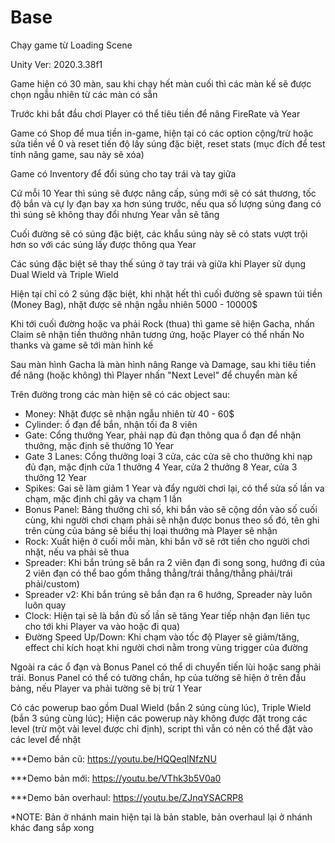 # Base
Chạy game từ Loading Scene

Unity Ver: 2020.3.38f1

Game hiện có 30 màn, sau khi chạy hết màn cuối thì các màn kế sẽ được chọn ngẫu nhiên từ các màn có sẵn

Trước khi bắt đầu chơi Player có thể tiêu tiền để nâng FireRate và Year

Game có Shop để mua tiền in-game, hiện tại có các option cộng/trừ hoặc sửa tiền về 0 và reset tiến độ lấy súng đặc biệt, reset stats (mục đích để test tính năng game, sau này sẽ xóa)

Game có Inventory để đổi súng cho tay trái và tay giữa

Cứ mỗi 10 Year thì súng sẽ được nâng cấp, súng mới sẽ có sát thương, tốc độ bắn và cự ly đạn bay xa hơn súng trước, nếu qua số lượng súng đang có thì súng sẽ không thay đổi nhưng Year vẫn sẽ tăng

Cuối đường sẽ có súng đặc biệt, các khẩu súng này sẽ có stats vượt trội hơn so với các súng lấy được thông qua Year

Các súng đặc biệt sẽ thay thế súng ở tay trái và giữa khi Player sử dụng Dual Wield và Triple Wield

Hiện tại chỉ có 2 súng đặc biệt, khi nhặt hết thì cuối đường sẽ spawn túi tiền (Money Bag), nhặt được sẽ nhận ngẫu nhiên 5000 - 10000$

Khi tới cuối đường hoặc va phải Rock (thua) thì game sẽ hiện Gacha, nhấn Claim sẽ nhận tiền thưởng nhân tương ứng, hoặc Player có thể nhấn No thanks và game sẽ tới màn hình kế

Sau màn hình Gacha là màn hình nâng Range và Damage, sau khi tiêu tiền để nâng (hoặc không) thì Player nhấn "Next Level" để chuyển màn kế

Trên đường trong các màn hiện sẽ có các object sau:
- Money: Nhặt được sẽ nhận ngẫu nhiên từ 40 - 60$
- Cylinder: ổ đạn để bắn, nhận tối đa 8 viên
- Gate: Cổng thưởng Year, phải nạp đủ đạn thông qua ổ đạn để nhận thưởng, mặc định sẽ thưởng 10 Year
- Gate 3 Lanes: Cổng thưởng loại 3 cửa, các cửa sẽ cho thưởng khi nạp đủ đạn, mặc định cửa 1 thưởng 4 Year, cửa 2 thưởng 8 Year, cửa 3 thưởng 12 Year 
- Spikes: Gai sẽ làm giảm 1 Year và đẩy người chơi lại, có thể sửa số lần va chạm, mặc định chỉ gây va chạm 1 lần
- Bonus Panel: Bảng thưởng chỉ số, khi bắn vào sẽ cộng dồn vào số cuối cùng, khi người chơi chạm phải sẽ nhận được bonus theo số đó, tên ghi trên cùng của bảng sẽ biểu thị loại thưởng mà Player sẽ nhận
- Rock: Xuất hiện ở cuối mỗi màn, khi bắn vỡ sẽ rớt tiền cho người chơi nhặt, nếu va phải sẽ thua
- Spreader: Khi bắn trúng sẽ bắn ra 2 viên đạn đi song song, hướng đi của 2 viên đạn có thể bao gồm thẳng thẳng/trái thẳng/thẳng phải/trái phải/custom)
- Spreader v2: Khi bắn trúng sẽ bắn đạn ra 6 hướng, Spreader này luôn luôn quay
- Clock: Hiện tại sẽ là bắn đủ số lần sẽ tăng Year tiếp nhận đạn liên tục cho tới khi Player va vào hoặc đi qua)
- Đường Speed Up/Down: Khi chạm vào tốc độ Player sẽ giảm/tăng, effect chỉ kích hoạt khi người chơi nằm trong vùng trigger của đường

Ngoài ra các ổ đạn và Bonus Panel có thể di chuyển tiến lùi hoặc sang phải trái. Bonus Panel có thể có tường chắn, hp của tường sẽ hiện ở trên đầu bảng, nếu Player va phải tường sẽ bị trừ 1 Year

Có các powerup bao gồm Dual Wield (bắn 2 súng cùng lúc), Triple Wield (bắn 3 súng cùng lúc); Hiện các powerup này không được đặt trong các level (trừ một vài level được chỉ định), script thì vẫn có nên có thể đặt vào các level để nhặt

***Demo bản cũ: https://youtu.be/HQQeqlNfzNU

***Demo bản mới: https://youtu.be/VThk3b5V0a0

***Demo bản overhaul: https://youtu.be/ZJnqYSACRP8

*NOTE: Bản ở nhánh main hiện tại là bản stable, bản overhaul lại ở nhánh khác đang sắp xong
